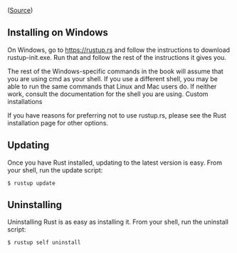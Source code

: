 ([Source](https://doc.rust-lang.org/book/second-edition/ch01-01-installation.html))

## Installing on Windows

On Windows, go to https://rustup.rs and follow the instructions to download rustup-init.exe. Run that and follow the rest of the instructions it gives you.

The rest of the Windows-specific commands in the book will assume that you are using cmd as your shell. If you use a different shell, you may be able to run the same commands that Linux and Mac users do. If neither work, consult the documentation for the shell you are using.
Custom installations

If you have reasons for preferring not to use rustup.rs, please see the Rust installation page for other options.

## Updating

Once you have Rust installed, updating to the latest version is easy. From your shell, run the update script:

```
$ rustup update
```

## Uninstalling

Uninstalling Rust is as easy as installing it. From your shell, run the uninstall script:

```
$ rustup self uninstall
```